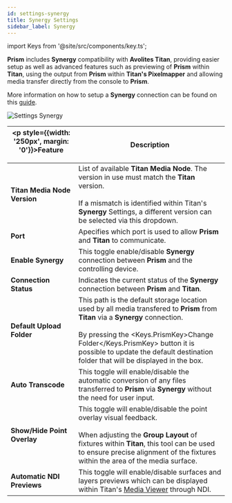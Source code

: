 ```yaml
---
id: settings-synergy
title: Synergy Settings
sidebar_label: Synergy
---
```

import Keys from '@site/src/components/key.ts';

**Prism** includes **Synergy** compatibility with **Avolites Titan**, providing easier setup as well as advanced features such as previewing of **Prism** within **Titan**, using the output from **Prism** within **Titan's Pixelmapper** and allowing media transfer directly from the console to **Prism**.

More information on how to setup a **Synergy** connection can be found on this [guide](../../../../docs/synergy).

![Settings Synergy](/prismdocs/images/prism-settings-synergy.png)

| <p style={{width: '250px', margin: '0'}}>Feature</p> |  Description      |
|------------------------------------------------------|------------|
| **Titan Media Node Version** | List of available **Titan Media Node**. The version in use must match the **Titan** version. <br/><br/> If a mismatch is identified within Titan's **Synergy** Settings, a different version can be selected via this dropdown.|
| **Port** | Apecifies which port is used to allow **Prism** and **Titan** to communicate.|
| **Enable Synergy** | This toggle enable/disable **Synergy** connection between **Prism** and the controlling device.|
| **Connection Status** | Indicates the current status of the **Synergy** connection between **Prism** and **Titan**.|
| **Default Upload Folder** | This path is the default storage location used by all media transfered to **Prism** from **Titan** via a **Synergy** connection. <br/><br/> By pressing the <Keys.PrismKey>Change Folder</Keys.PrismKey> button it is possible to update the default destination folder that will be displayed in the box.|
| **Auto Transcode** | This toggle will enable/disable the automatic conversion of any files transferred to **Prism** via **Synergy** without the need for user input.|
| **Show/Hide Point Overlay** | This toggle will enable/disable the point overlay visual feedback. <br/><br/> When adjusting the **Group Layout** of fixtures within **Titan**, this tool can be used to ensure precise alignment of the fixtures within the area of the media surface.|
| **Automatic NDI Previews** | This toggle will enable/disable surfaces and layers previews which can be displayed within Titan's [Media Viewer](../../../../docs/synergy/operating-synergy#media-viewer) through NDI.|